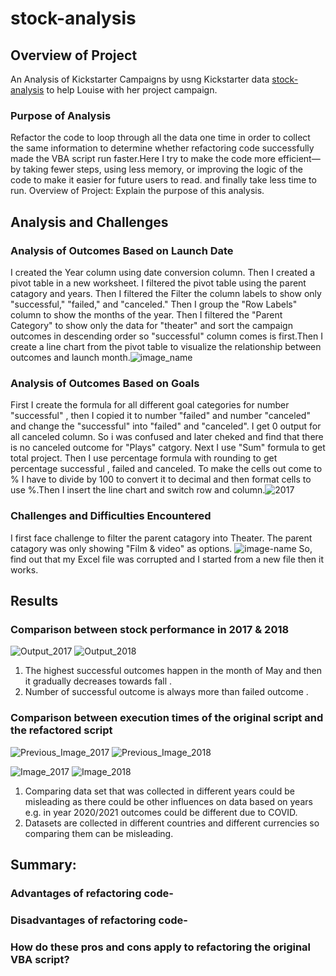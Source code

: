 # stock-analysis

## Overview of Project
An Analysis of Kickstarter Campaigns by usng Kickstarter data [stock-analysis](VBA_Challenge.xlsm) to help Louise with her project campaign.

### Purpose of Analysis
Refactor the code to loop through all the data one time in order to collect the same information to determine whether refactoring code successfully made the VBA script run faster.Here I try to  make the code more efficient—by taking fewer steps, using less memory, or improving the logic of the code to make it easier for future users to read. and finally take less time to run.
Overview of Project: Explain the purpose of this analysis.

## Analysis and Challenges

### Analysis of Outcomes Based on Launch Date
I created the Year column using date conversion column. Then I created a pivot table in a new worksheet. I filtered the pivot table using the parent catagory and years. Then I filtered the Filter the column labels to show only "successful," "failed," and "canceled." Then I group the "Row Labels" column to show the months of the year. Then I filtered the "Parent Category" to show only the data for "theater" and sort  the campaign outcomes in descending order so "successful"  column comes is first.Then I create a line chart from the pivot table to visualize the relationship between outcomes and launch month.![image_name](https://github.com/NishatSultana3538/kickstarter-analysis/blob/main/Resources/Theater_Outcomes_vs_Launch.png)

### Analysis of Outcomes Based on Goals
First I create the formula for all different goal categories for number "successful" , then I copied it to number "failed" and number "canceled" and change the "successful" into "failed" and "canceled". I get 0 output for all canceled column. So i was confused and later cheked and find that there is no canceled outcome for "Plays" catgory. Next I  use "Sum" formula to get total project. Then I use percentage formula with rounding to get percentage successful , failed and canceled. To make the cells out come to % I have to divide by 100 to convert it to decimal and then format cells to use %.Then I insert the line chart and switch row and column.![2017](https://github.com/NishatSultana3538/stock-analysis/blob/main/Resources/VBA-Challenge_2017.png)
### Challenges and Difficulties Encountered
I first face challenge to filter the parent catagory into Theater. The parent catagory was only showing "Film & video" as options. ![image-name](https://github.com/NishatSultana3538/kickstarter-analysis/blob/main/image/image%201.png)  So,  find out that my Excel file was corrupted and I started from a new file then it works. 

## Results

### Comparison between stock performance in 2017 & 2018


![Output_2017](https://github.com/NishatSultana3538/stock-analysis/blob/main/Images/Output_2017.png)
![Output_2018](https://github.com/NishatSultana3538/stock-analysis/blob/main/Images/Output_2018.png)
1. The highest successful outcomes happen in the month of May and then it gradually decreases towards fall .
2. Number of successful outcome is always more than failed outcome . 

### Comparison between execution times of the original script and the refactored script
![Previous_Image_2017](https://github.com/NishatSultana3538/stock-analysis/blob/main/Supporting%20Data/Previous_Runtime_2017.png)
![Previous_Image_2018](https://github.com/NishatSultana3538/stock-analysis/blob/main/Supporting%20Data/previous_Runtime_2018.png)

![Image_2017](https://github.com/NishatSultana3538/stock-analysis/blob/main/Resources/VBA-Challenge_2017.png)
![Image_2018](https://github.com/NishatSultana3538/stock-analysis/blob/main/Resources/VBA_Challenge_2018.png)


1. Comparing data set that was collected in different years could be misleading as there could be other influences on data based on years e.g. in year 2020/2021 outcomes could be different due to COVID.
2. Datasets are collected in different countries and different currencies so comparing them can be misleading.

##  Summary: 
### Advantages of refactoring code-
### Disadvantages of refactoring code-
### How do these pros and cons apply to refactoring the original VBA script?
